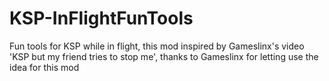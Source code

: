 # KSP-InFlightFunTools
Fun tools for KSP while in flight, this mod inspired by Gameslinx's video 'KSP but my friend tries to stop me', thanks to Gameslinx for letting use the idea for this mod
